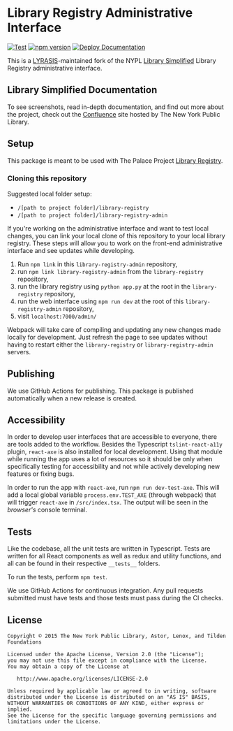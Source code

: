 # Library Registry Administrative Interface

[![Test](https://github.com/ThePalaceProject/library-registry-admin/actions/workflows/test.yml/badge.svg)](https://github.com/ThePalaceProject/library-registry-admin/actions/workflows/test.yml)
[![npm version](https://badge.fury.io/js/%40thepalaceproject%2Flibrary-registry-admin.svg)](https://badge.fury.io/js/%40thepalaceproject%2Flibrary-registry-admin)
[![Deploy Documentation](https://github.com/ThePalaceProject/library-registry-admin/actions/workflows/gh-pages.yml/badge.svg)](https://github.com/ThePalaceProject/library-registry-admin/actions/workflows/gh-pages.yml)

This is a [LYRASIS](http://lyrasis.org)-maintained fork of the NYPL [Library Simplified](http://www.librarysimplified.org/) Library Registry administrative interface.

## Library Simplified Documentation

To see screenshots, read in-depth documentation, and find out more about the project, check out the [Confluence](https://confluence.nypl.org/display/SIM/) site hosted by The New York Public Library.

## Setup

This package is meant to be used with The Palace Project [Library Registry](https://github.com/thepalaceproject/library-registry).

### Cloning this repository

Suggested local folder setup:
- `/[path to project folder]/library-registry`
- `/[path to project folder]/library-registry-admin`

If you're working on the administrative interface and want to test local changes, you can link your local clone of this repository to your local library registry. These steps will allow you to work on the front-end administrative interface and see updates while developing.

1. Run `npm link` in this `library-registry-admin` repository,
2. run `npm link library-registry-admin` from the `library-registry` repository,
2. run the library registry using `python app.py` at the root in the `library-registry` repository,
3. run the web interface using `npm run dev` at the root of this `library-registry-admin` repository,
4. visit `localhost:7000/admin/`

Webpack will take care of compiling and updating any new changes made locally for development. Just refresh the page to see updates without having to restart either the `library-registry` or `library-registry-admin` servers.

## Publishing

<!-- This package is [published to npm](https://www.npmjs.com/package/@thepalaceproject/library-registry-admin). -->

We use GitHub Actions for publishing. This package is published automatically when a new release is created.

## Accessibility

In order to develop user interfaces that are accessible to everyone, there are tools added to the workflow. Besides the Typescript `tslint-react-a11y` plugin, `react-axe` is also installed for local development. Using that module while running the app uses a lot of resources so it should be only when specifically testing for accessibility and not while actively developing new features or fixing bugs.

In order to run the app with `react-axe`, run `npm run dev-test-axe`. This will add a local global variable `process.env.TEST_AXE` (through webpack) that will trigger `react-axe` in `/src/index.tsx`. The output will be seen in the _browser's_ console terminal.

## Tests

Like the codebase, all the unit tests are written in Typescript. Tests are written for all React components as well as redux and utility functions, and all can be found in their respective `__tests__` folders.

To run the tests, perform `npm test`.

We use GitHub Actions for continuous integration. Any pull requests submitted must have tests and those tests must pass during the CI checks.

## License

```
Copyright © 2015 The New York Public Library, Astor, Lenox, and Tilden Foundations

Licensed under the Apache License, Version 2.0 (the "License");
you may not use this file except in compliance with the License.
You may obtain a copy of the License at

   http://www.apache.org/licenses/LICENSE-2.0

Unless required by applicable law or agreed to in writing, software
distributed under the License is distributed on an "AS IS" BASIS,
WITHOUT WARRANTIES OR CONDITIONS OF ANY KIND, either express or implied.
See the License for the specific language governing permissions and
limitations under the License.
```
